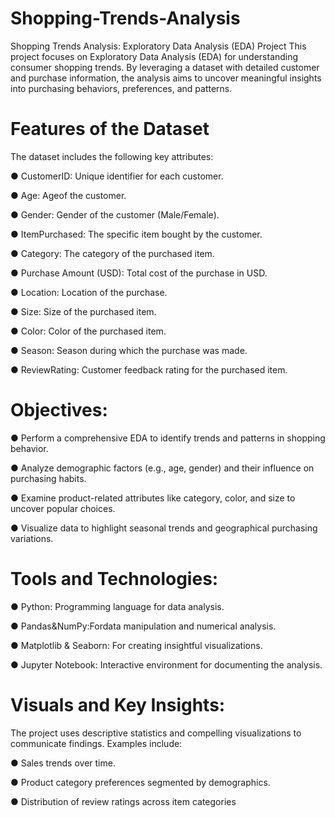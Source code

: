 # Shopping-Trends-Analysis
Shopping Trends Analysis: Exploratory Data Analysis (EDA) Project
 This project focuses on Exploratory Data Analysis (EDA) for understanding consumer
 shopping trends. By leveraging a dataset with detailed customer and purchase information,
 the analysis aims to uncover meaningful insights into purchasing behaviors, preferences,
 and patterns.
 
# Features of the Dataset
 
 The dataset includes the following key attributes:
 
 ● CustomerID: Unique identifier for each customer.
 
 ● Age: Ageof the customer.
 
 ● Gender: Gender of the customer (Male/Female).
 
 ● ItemPurchased: The specific item bought by the customer.
 
 ● Category: The category of the purchased item.
 
 ● Purchase Amount (USD): Total cost of the purchase in USD.
 
 ● Location: Location of the purchase.
 
 ● Size: Size of the purchased item.
 
 ● Color: Color of the purchased item.
 
 ● Season: Season during which the purchase was made.
 
 ● ReviewRating: Customer feedback rating for the purchased item.
 
# Objectives:
 
 ● Perform a comprehensive EDA to identify trends and patterns in shopping behavior.
 
 ● Analyze demographic factors (e.g., age, gender) and their influence on purchasing
 habits.
 
 ● Examine product-related attributes like category, color, and size to uncover popular
 choices.
 
 ● Visualize data to highlight seasonal trends and geographical purchasing variations.
 
# Tools and Technologies:
 
 ● Python: Programming language for data analysis.
 
 ● Pandas&NumPy:Fordata manipulation and numerical analysis.
 
 ● Matplotlib & Seaborn: For creating insightful visualizations.
 
 ● Jupyter Notebook: Interactive environment for documenting the analysis.
 
# Visuals and Key Insights:
 
 The project uses descriptive statistics and compelling visualizations to communicate
 findings. Examples include:
 
 ● Sales trends over time.
 
 ● Product category preferences segmented by demographics.
 
 ● Distribution of review ratings across item categories
